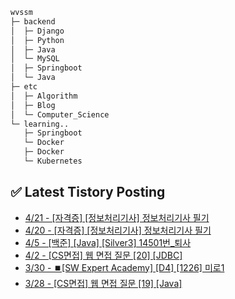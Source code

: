 
```bash
wvssm
├─ backend
│  ├─ Django     
│  ├─ Python
│  ├─ Java
│  └─ MySQL    
│  ├─ Springboot     
│  └─ Java
├─ etc         
│  ├─ Algorithm  
│  ├─ Blog
│  └─ Computer_Science   
└─ learning..
   ├─ Springboot     
   └─ Docker           
   ├─ Docker
   └─ Kubernetes           

```  

## ✅ Latest Tistory Posting<div class=blog-post text-align='left'>
 - [4/21 - [자격증] [정보처리기사] 정보처리기사 필기](https://dev-wnstjd.tistory.com/526)
 - [4/20 - [자격증] [정보처리기사] 정보처리기사 필기](https://dev-wnstjd.tistory.com/525)
 - [4/5 - [백준] [Java] [Silver3] 14501번_퇴사](https://dev-wnstjd.tistory.com/524)
 - [4/2 - [CS면접] 웹 면접 질문 [20] [JDBC]](https://dev-wnstjd.tistory.com/522)
 - [3/30 - ⏹️[SW Expert Academy] [D4] [1226] 미로1](https://dev-wnstjd.tistory.com/509)
 - [3/28 - [CS면접] 웹 면접 질문 [19] [Java]](https://dev-wnstjd.tistory.com/520)

</div>
</div>

